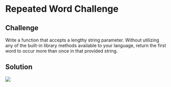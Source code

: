 # Repeated Word Challenge

## Challenge
Write a function that accepts a lengthy string parameter. Without utilizing any of the built-in library methods available to your language, return the first word to occur more than once in that provided string.

## Solution
![](./assets/repeated-word.jpg)